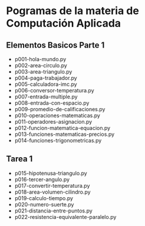 # Pogramas de la materia de Computación Aplicada


## Elementos Basicos Parte 1
- p001-hola-mundo.py
- p002-area-circulo.py
- p003-area-triangulo.py
- p004-paga-trabajador.py
- p005-calculadora-imc.py
- p006-conversor-temperatura.py
- p007-entrada-multiple.py
- p008-entrada-con-espacio.py
- p009-promedio-de-calificaciones.py
- p010-operaciones-matematicas.py
- p011-operadores-asignacion.py
- p012-funcion-matematica-equacion.py
- p013-funciones-matematicas-precios.py
- p014-funciones-trigonometricas.py

## Tarea 1
- p015-hipotenusa-triangulo.py
- p016-tercer-angulo.py
- p017-convertir-temperatura.py
- p018-area-volumen-cilindro.py
- p019-calculo-tiempo.py
- p020-numero-suerte.py
- p021-distancia-entre-puntos.py
- p022-resistencia-equivalente-paralelo.py
